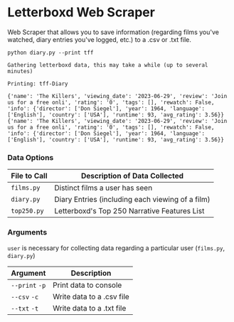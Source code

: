 # Letterboxd Web Scraper

Web Scraper that allows you to save information (regarding films you've watched,
diary entries you've logged, etc.) to a .csv  or .txt file.

```commandline
python diary.py --print tff

Gathering letterboxd data, this may take a while (up to several minutes)

Printing: tff-Diary

{'name': 'The Killers', 'viewing_date': '2023-06-29', 'review': 'Join us for a free onli', 'rating': '0', 'tags': [], 'rewatch': False, 'info': {'director': ['Don Siegel'], 'year': 1964, 'language': ['English'], 'country': ['USA'], 'runtime': 93, 'avg_rating': 3.56}}
{'name': 'The Killers', 'viewing_date': '2023-06-29', 'review': 'Join us for a free onli', 'rating': '0', 'tags': [], 'rewatch': False, 'info': {'director': ['Don Siegel'], 'year': 1964, 'language': ['English'], 'country': ['USA'], 'runtime': 93, 'avg_rating': 3.56}}
```

### Data Options
| File to Call  | Description of Data Collected                    |
|---------------|--------------------------------------------------|
| ``films.py``  | Distinct films a user has seen                   |
| ``diary.py``  | Diary Entries (including each viewing of a film) |
| ``top250.py`` | Letterboxd's Top 250 Narrative Features List     |

### Arguments
``user`` is necessary for collecting data regarding a particular user (``films.py``, ``diary.py``)

| Argument           | Description               |
|--------------------|---------------------------|
| ``--print`` ``-p`` | Print data to console     |
| ``--csv`` ``-c``   | Write data to a .csv file |
| ``--txt`` ``-t``   | Write data to a .txt file |